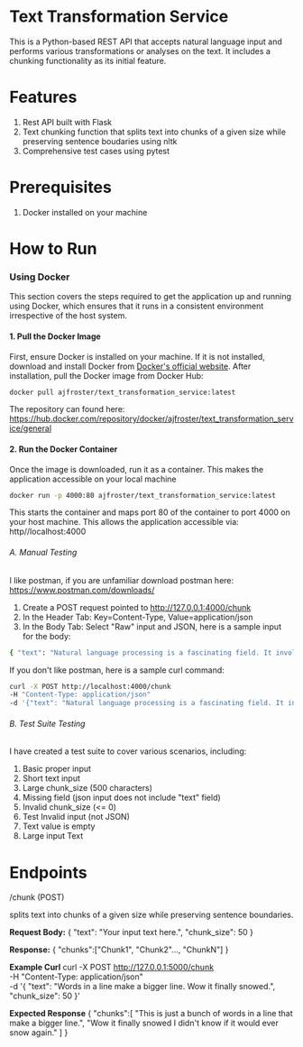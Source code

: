 # Text Transformation Service

This is a Python-based REST API that accepts natural language input and performs various transformations or analyses on the text. It includes a chunking functionality as its initial feature.

# Features

1. Rest API built with Flask
2. Text chunking function that splits text into chunks of a given size while preserving sentence boudaries using nltk
3. Comprehensive test cases using pytest

# Prerequisites

1. Docker installed on your machine

# How to Run

### Using Docker

This section covers the steps required to get the application up and running using Docker, which ensures that it runs in a consistent environment irrespective of the host system.

#### 1. Pull the Docker Image

First, ensure Docker is installed on your machine. If it is not installed, download and install Docker from [Docker's official website](https://www.docker.com/products/docker-desktop). After installation, pull the Docker image from Docker Hub:

```bash
docker pull ajfroster/text_transformation_service:latest
```

The repository can found here: https://hub.docker.com/repository/docker/ajfroster/text_transformation_service/general

#### 2. Run the Docker Container

Once the image is downloaded, run it as a container. This makes the application accessible on your local machine

```bash
docker run -p 4000:80 ajfroster/text_transformation_service:latest
```

This starts the container and maps port 80 of the container to port 4000 on your host machine. This allows the application accessible via: http//localhost:4000

###### A. Manual Testing

I like postman, if you are unfamiliar download postman here: https://www.postman.com/downloads/⁠

1. Create a POST request pointed to http://127.0.0.1:4000/chunk
2. In the Header Tab: Key=Content-Type, Value=application/json
3. In the Body Tab: Select "Raw" input and JSON, here is a sample input for the body:

```bash
{ "text": "Natural language processing is a fascinating field. It involves the interaction between computers and human language.", "chunk_size": 50 }
```

If you don't like postman, here is a sample curl command:

```bash
curl -X POST http://localhost:4000/chunk⁠
-H "Content-Type: application/json"
-d '{"text": "Natural language processing is a fascinating field. It involves the interaction between computers and human language.", "chunk_size": 50}'
```

###### B. Test Suite Testing

I have created a test suite to cover various scenarios, including:

1. Basic proper input
2. Short text input
3. Large chunk_size (500 characters)
4. Missing field (json input does not include "text" field)
5. Invalid chunk_size (<= 0)
6. Test Invalid input (not JSON)
7. Text value is empty
8. Large input Text

# Endpoints

/chunk (POST)

splits text into chunks of a given size while preserving sentence boundaries.

**Request Body:**
{
"text": "Your input text here.",
"chunk_size": 50
}

**Response:**
{
"chunks":["Chunk1", "Chunk2"..., "ChunkN"]
}

**Example Curl**
curl -X POST http://127.0.0.1:5000/chunk \
-H "Content-Type: application/json" \
-d '{
"text": "Words in a line make a bigger line. Wow it finally snowed.",
"chunk_size": 50
}'

**Expected Response**
{
"chunks":[
"This is just a bunch of words in a line that make a bigger line.",
"Wow it finally snowed I didn't know if it would ever snow again."
]
}
